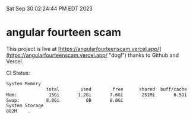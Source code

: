 Sat Sep 30 02:24:44 PM EDT 2023

# angular fourteen scam


This project is live at [https://angularfourteenscam.vercel.app/](https://angularfourteenscam.vercel.app/ "dog!") thanks to Github and Vercel.

CI Status: 

```bash
System Memory
               total        used        free      shared  buff/cache   available
Mem:            15Gi       1.2Gi       7.6Gi       251Mi       6.5Gi        13Gi
Swap:          8.0Gi          0B       8.0Gi
System Storage
882M	.
```
